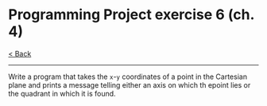 # Programming Project exercise 6 (ch. 4)

[< Back](../README.md)

---

Write a program that takes the `x`-`y` coordinates of a point in the Cartesian plane and prints a message telling either an axis on which th epoint lies or the quadrant in which it is found.
